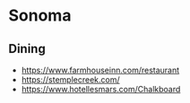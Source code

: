 # Sonoma

## Dining

* https://www.farmhouseinn.com/restaurant
* https://stemplecreek.com/
* https://www.hotellesmars.com/Chalkboard